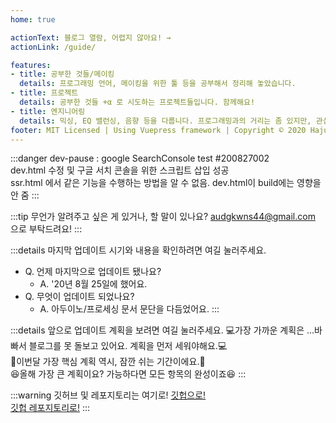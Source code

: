 ```yaml
---
home: true

actionText: 블로그 열람, 어렵지 않아요! →
actionLink: /guide/

features:
- title: 공부한 것들/메이킹
  details: 프로그래밍 언어, 메이킹을 위한 툴 등을 공부해서 정리해 놓았습니다. 
- title: 프로젝트
  details: 공부한 것들 +α 로 시도하는 프로젝트들입니다. 함께해요!
- title: 엔지니어링
  details: 믹싱, EQ 밸런싱, 음향 등을 다룹니다. 프로그래밍과의 거리는 좀 있지만, 관심이 있어요.
footer: MIT Licensed | Using Vuepress framework | Copyright © 2020 HajunMyoung
---  
```

:::danger
dev-pause : google SearchConsole test #200827002  
dev.html 수정 및 구글 서치 콘솔을 위한 스크립트 삽입 성공  
ssr.html 에서 같은 기능을 수행하는 방법을 알 수 없음. dev.html이 build에는 영향을 안 줌
:::

:::tip
무언가 알려주고 싶은 게 있거나, 할 말이 있나요? audgkwns44@gmail.com 으로 부탁드려요!
:::

:::details 마지막 업데이트 시기와 내용을 확인하려면 여길 눌러주세요.
- Q. 언제 마지막으로 업데이트 됐나요?
  - A. '20년 8월 25일에 했어요.  
- Q. 무엇이 업데이트 되었나요?
  - A. 아두이노/프로세싱 문서 문단을 다듬었어요.
:::

:::details 앞으로 업데이트 계획을 보려면 여길 눌러주세요.
:computer:가장 가까운 계획은 ...바빠서 블로그를 못 돌보고 있어요. 계획을 먼저 세워야해요.:computer:  
:muscle:이번달 가장 핵심 계획 역시, 잠깐 쉬는 기간이에요.:muscle:  
:satisfied:올해 가장 큰 계획이요? 가능하다면 모든 항목의 완성이죠:satisfied:
:::

:::warning 깃허브 및 레포지토리는 여기로!
[깃헙으로!](https://github.com/HaJunMyoung)  
[깃헙 레포지토리로!](https://github.com/HaJunMyoung/study_b/)
:::